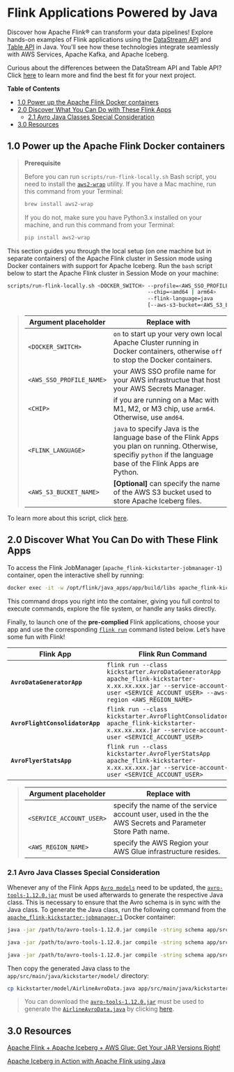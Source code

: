 # Flink Applications Powered by Java
Discover how Apache Flink® can transform your data pipelines! Explore hands-on examples of Flink applications using the [DataStream API](https://nightlies.apache.org/flink/flink-docs-master/docs/learn-flink/datastream_api/) and [Table API](https://nightlies.apache.org/flink/flink-docs-master/docs/dev/table/overview/) in Java. You'll see how these technologies integrate seamlessly with AWS Services, Apache Kafka, and  Apache Iceberg.

Curious about the differences between the DataStream API and Table API? Click [here](../.blog/datastream-vs-table-api.md) to learn more and find the best fit for your next project.

**Table of Contents**

<!-- toc -->
+ [1.0 Power up the Apache Flink Docker containers](#10-power-up-the-apache-flink-docker-containers)
+ [2.0 Discover What You Can Do with These Flink Apps](#20-discover-what-you-can-do-with-these-flink-apps)
    - [2.1 Avro Java Classes Special Consideration](#21-avro-java-classes-special-consideration)
+ [3.0 Resources](#30-resources)
<!-- tocstop -->

## 1.0 Power up the Apache Flink Docker containers

> **Prerequisite**
> 
> Before you can run `scripts/run-flink-locally.sh` Bash script, you need to install the [`aws2-wrap`](https://pypi.org/project/aws2-wrap/#description) utility.  If you have a Mac machine, run this command from your Terminal:
> ````bash
> brew install aws2-wrap
> ````
>
> If you do not, make sure you have Python3.x installed on your machine, and run this command from your Terminal:
> ```bash
> pip install aws2-wrap
> ```

This section guides you through the local setup (on one machine but in separate containers) of the Apache Flink cluster in Session mode using Docker containers with support for Apache Iceberg.  Run the `bash` script below to start the Apache Flink cluster in Session Mode on your machine:

```bash
scripts/run-flink-locally.sh <DOCKER_SWITCH> --profile=<AWS_SSO_PROFILE_NAME>
                                             --chip=<amd64 | arm64>
                                             --flink-language=java
                                             [--aws-s3-bucket=<AWS_S3_BUCKET_NAME>]
```
> Argument placeholder|Replace with
> -|-
> `<DOCKER_SWITCH>`|`on` to start up your very own local Apache Cluster running in Docker containers, otherwise `off` to stop the Docker containers.
> `<AWS_SSO_PROFILE_NAME>`|your AWS SSO profile name for your AWS infrastructue that host your AWS Secrets Manager.
> `<CHIP>`|if you are running on a Mac with M1, M2, or M3 chip, use `arm64`.  Otherwise, use `amd64`.
> `<FLINK_LANGUAGE>`|`java` to specify Java is the language base of the Flink Apps you plan on running.  Otherwise, specifiy `python` if the language base of the Flink Apps are Python.
> `<AWS_S3_BUCKET_NAME>`|**[Optional]** can specify the name of the AWS S3 bucket used to store Apache Iceberg files.

To learn more about this script, click [here](../.blog/run-flink-locally-script-explanation.md).

## 2.0 Discover What You Can Do with These Flink Apps
To access the Flink JobManager (`apache_flink-kickstarter-jobmanager-1`) container, open the interactive shell by running:
```bash
docker exec -it -w /opt/flink/java_apps/app/build/libs apache_flink-kickstarter-jobmanager-1 /bin/bash
```

This command drops you right into the container, giving you full control to execute commands, explore the file system, or handle any tasks directly.

Finally, to launch one of the **pre-complied** Flink applications, choose your app and use the corresponding [`flink run`](https://nightlies.apache.org/flink/flink-docs-master/docs/deployment/cli/) command listed below. Let’s have some fun with Flink!

Flink App|Flink Run Command
-|-
**`AvroDataGeneratorApp`**|`flink run --class kickstarter.AvroDataGeneratorApp apache_flink-kickstarter-x.xx.xx.xxx.jar --service-account-user <SERVICE_ACCOUNT_USER> --aws-region <AWS_REGION_NAME>`
**`AvroFlightConsolidatorApp`**|`flink run --class kickstarter.AvroFlightConsolidatorApp apache_flink-kickstarter-x.xx.xx.xxx.jar --service-account-user <SERVICE_ACCOUNT_USER>`
**`AvroFlyerStatsApp`**|`flink run --class kickstarter.AvroFlyerStatsApp apache_flink-kickstarter-x.xx.xx.xxx.jar --service-account-user <SERVICE_ACCOUNT_USER>`

> Argument placeholder|Replace with
> -|-
> `<SERVICE_ACCOUNT_USER>`|specify the name of the service account user, used in the the AWS Secrets and Parameter Store Path name.
> `<AWS_REGION_NAME>`|specify the AWS Region your AWS Glue infrastructure resides.

### 2.1 Avro Java Classes Special Consideration
Whenever any of the Flink Apps [`Avro models`](app/src/main/java/kickstarter/model/avro/) need to be updated, the [`avro-tools-1.12.0.jar`](https://avro.apache.org/docs/++version++/getting-started-java/#serializing-and-deserializing-with-code-generation) must be used afterwards to generate the respective Java class. This is necessary to ensure that the Avro schema is in sync with the Java class. To generate the Java class, run the following command from the [`apache_flink-kickstarter-jobmanager-1`](#20-discover-what-you-can-do-with-these-flink-apps) Docker container:

```bash 
java -jar /path/to/avro-tools-1.12.0.jar compile -string schema app/src/main/java/kickstarter/model/avro/AirlineAvroData.avsc .

java -jar /path/to/avro-tools-1.12.0.jar compile -string schema app/src/main/java/kickstarter/model/avro/FlightAvroData.avsc .

java -jar /path/to/avro-tools-1.12.0.jar compile -string schema app/src/main/java/kickstarter/model/avro/FlyerStatsAvroData.avsc .
```

Then copy the generated Java class to the `app/src/main/java/kickstarter/model/` directory:

```bash
cp kickstarter/model/AirlineAvroData.java app/src/main/java/kickstarter/model/
```

> You can download the [`avro-tools-1.12.0.jar`](https://avro.apache.org/docs/++version++/getting-started-java/#serializing-and-deserializing-with-code-generation) must be used to generate the [`AirlineAvroData.java`](app/src/main/java/kickstarter/model/AirlineAvroData.java) by clicking [here](https://repo1.maven.org/maven2/org/apache/avro/avro-tools/1.12.0/avro-tools-1.12.0.jar).

## 3.0 Resources
[Apache Flink + Apache Iceberg + AWS Glue: Get Your JAR Versions Right!](../.blog/get-your-jar-versions-right.md)

[Apache Iceberg in Action with Apache Flink using Java](../.blog/apache-iceberg-in-action-with-apache-flink-using-java.md)